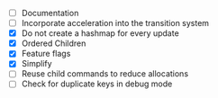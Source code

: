 - [ ] Documentation
- [ ] Incorporate acceleration into the transition system
- [x] Do not create a hashmap for every update
- [x] Ordered Children
- [x] Feature flags
- [x] Simplify
- [ ] Reuse child commands to reduce allocations
- [ ] Check for duplicate keys in debug mode